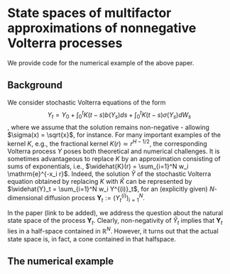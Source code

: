 # State spaces of multifactor approximations of nonnegative Volterra processes

We provide code for the numerical example of the above paper.

## Background

We consider stochastic Volterra equations of the form
$$Y_t = Y_0 + \int_0^t K(t-s) b(Y_s) d s + \int_0^t K(t-s) \sigma(Y_s) d W_s$$,
where we assume that the solution remains non-negative - allowing $\sigma(x) = \sqrt{x}$, for instance.
For many important examples of the kernel $K$, e.g., the fractional kernel $K(r) \simeq r^{H-1/2}$,
the corresponding Volterra process $Y$ poses both theoretical and numerical challenges.
It is sometimes advantageous to replace $K$ by an approximation consisting of sums of exponentials, 
i.e., $\widehat{K}(r) = \sum_{i=1}^N w_i \mathrm{e}^{-x_i r}$.
Indeed, the solution $\widehat{Y}$ of the stochastic Volterra equation obtained by replacing $K$ with
$\widehat{K}$ can be represented by $\widehat{Y}_t = \sum_{i=1}^N w_i Y^{(i)}_t$, for an (explicitly given)
$N$-dimensional diffusion process $\mathbf{Y}_t := (Y^{(i)}_t)_{i=1}^N$.

In the paper (link to be added), we address the question about the natural state space of the process $\mathbf{Y}_t$.
Clearly, non-negativity of $\widehat{Y}_t$ implies that $\mathbf{Y}_t$ lies in a half-space contained in $\mathbb{R}^N$.
However, it turns out that the actual state space is, in fact, a cone contained in that halfspace.

## The numerical example
